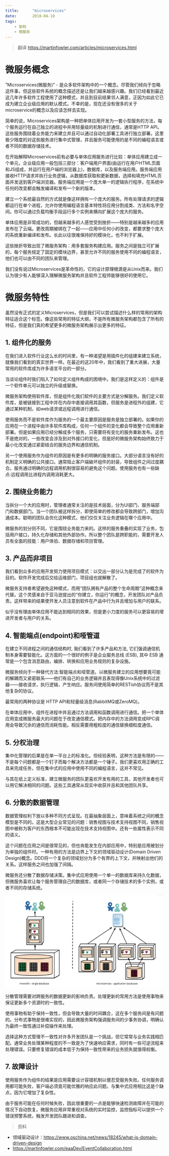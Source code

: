 ```yaml
---
title:      "microservices"
date:       2018-04-10
tags:
    - 架构
    - 微服务
---
```


> 翻译 https://martinfowler.com/articles/microservices.html

# 微服务概念

”Microservices(微服务)“ - 是众多软件架构中的一个概念。尽管我们倾向于忽略这件事，但这些软件系统的概念描述还是让我们越来越感兴趣。我们已经看到最近这几年许多软件工程使用了这种模式，并且到目前结果邻人满意，正因为如此它已成为建立企业级应用的默认模式。不幸的是，现在还没有很多的关于microservice的概念以及应该怎样去实现。

简单的说，Microservices架构是一种把单体应用开发为一套小型服务的方法，每个服务运行在自己独立的进程中并用轻量级的机制进行通信，通常是HTTP API。这些服务围绕着业务能力来建立并且可以通过自动化部署工具进行独立部署。这里极少限度的对这些服务进行集中式管理，并且服务可能使用的是不同的编程语言或者不同的数据存储技术。

在开始解释Microservices前有必要与单体应用服务进行比较：单体应用建立成一个单元，企业级应用一般包括三部分：客户端用户界面(由运行在用户HTML页面和JS组成，并运行在用户端的浏览器上)，数据库，以及服务端应用。服务端应用接收HTTP请求并执行业务逻辑，从数据库获取和更新数据，选择和填充HTML页面并发送到客户端浏览器。服务端应用是一个庞大单一的逻辑执行程序，在系统中任何的改变都会触发编译和发布一个新的版本。

建立一个系统最自然的方式就是像这样拥有一个庞大的服务。所有处理请求的逻辑都运行在单个进程，允许你使用编程语言基本特性将应用分割成类、方法和名字空间。你可以通过负载均衡手段运行多个实例来横向扩展这个庞大的服务。

单体应用是非常成功的，但越来越多的人感觉受到挫折——特别是越来越多的应用发布在了云端。更改周期被绑在了一起——应用中任何小的改变，都要求整个庞大的系统重新编译和发布。长此以往很难保持好的模块化，也不利于扩展。

这些挫折导致出现了微服务架构：用多套服务构建应用。服务之间是独立可扩展的，每个服务规定了固定的模块边界，甚至允许不同的服务使用不同的编程语言，他们也可以由不同的团队来管理。

我们没有说过Microservices是革命性的，它的设计原理根源是从Unix而来。我们认为很少有人能够深入理解微服务架构并且软件工程师能够很好的使用它。

# 微服务特性

虽然没有正式的定义Microservices，但是我们可以尝试描述什么样的常用的架构特征适合这个标签。像这些常用的特征大纲，不是所有微服务架构都包含了所有的特征，但是我们真的希望更多的微服务架构展示出更多的特征。

## 1. 组件化的服务

在我们进入软件行业这么长的时间里，有一种渴望是用插件化的组建来建立系统，就像我们看到的真实世界一样。在最近的这20年中，我们看到了重大进展，大量常用的软件库成为许多语言平台的一部分。

当谈论组件时我们陷入了如何定义组件构成的困境中。我们是这样定义的：组件是一个软件单元可以独立的升级或替换。

微服务架构使用软件库，但是组件化我们软件的主要方式是分解服务。我们定义软件库，是被链接到工程中并在内存中直接调用其函数，但服务是进程外的组建，它通过某种机制，如web请求或远程调用进行通信。

使用服务而不是软件库作为服务的一个最主要原因是服务是独立部署的。如果你的应用在一个进程中由许多软件库构成，任何一个组件的变化都会导致整个应用重新部署。但是如果应用已经分解成多个服务，只需要将有变化的服务重新发布。这也不是绝对的，一些改变会涉及到对外接口的变化，但是好的微服务架构始终致力于最小化改变通过紧密结合的服务边界和通信机制。

另一个使用服务作为组件的原因是有更多的明确的服务接口。大部分语言没有好的机制定义明确的公共接口。通常阻止客户端破坏组件的封装，导致组件之间过度耦合。服务通过明确的远程调用机制很容易的避免这个问题。使用服务也有一些缺点:远程调用比进程内调用消耗更大。

## 2. 围绕业务能力

当拆分一个大的应用时，管理者通常关注的是技术层面，分为UI部门、服务端部门和数据部门。当一个团队被这样拆分，即使简单的修改都会导致跨部门，增加沟通成本。聪明的团队会优化这种模式，他们仅仅关注业务逻辑在哪个应用中。

微服务的划分则不同，它是围绕业务能力来的。这样的服务重叠的实现了业务，包括用户接口，持久化存储和其他外部协作。所以整个团队是跨职能的，需要开发人员有全面的技能：用户体验、数据存储和项目管理。

## 3. 产品而非项目

我们看到众多的应用开发努力使用项目模式：以交出一部分认为是完成了的软件为目的。软件开发完成后交给运维部门，项目组也就解散了。

微服务支持者希望避免这种模式，而用“团队拥有产品的整个生命周期”这种概念来代替。这个灵感来自于亚马逊提出的“你建立，你运行”的概念，开发团队对产品负责。这样带来的结果使开发人员注意到软件在产品中行为并且增加与用户的联系。

似乎没有理由单体应用不能达到相同的效果，但是更小力度的服务可以更容易的增进开发者与用户的关系。

## 4. 智能端点(endpoint)和哑管道

在建立不同进程之间的通信结构时, 我们看到了许多产品和方法, 它们强调通信机制本身需要智能化。这方面的一个很好的例子是企业服务总线 (ESB), 其中 ESB 通常是一个包含消息路由，编排、转换和应用业务规则的复杂设施。

微服务倾向于一种替代方法:智能端点和哑管道。以微服务建立的应用想要竟可能的解耦而又紧密联系——他们有自己的业务逻辑并且表现得像Unix系统中的过滤器——接收请求，执行逻辑，产生响应。服务间使用简单的RESTish协议而不是其他复杂的协议。

最常用的两种协议是 HTTP API和轻量级消息(RabbitMQ或ZeroMQ)。

在单体应用中，组件在进程中并且通过方法调用和函数调用进行通信。把一个单体应用变成微服务最大的问题在于改变通信模式。把内存中的方法调用变成RPC调用会导致冗余的通信而消耗性能。相反需要用粗粒度的通信替换细粒度通信。

## 5. 分权治理

集中化管理的后果是在单一平台上的标准化。但经验表明，这种方法是有限的——不是每个问题都是一个钉子而每个解决方法都是一个锤子。我们更喜欢用正确的工具来完成任务，但在集中式的应用中使用不同的编程语言，这并不常见。

与其在纸上定义标准，建立微服务的团队更喜欢开发有用的工具，其他开发者也可以用它解决相同的问题。这些工具通常从现实中收获并且和其他团队共享。

## 6. 分散的数据管理

数据管理权利下放以多种不同方式呈现。在最抽象层面上，意味着系统之间的概念模型是不同的。这是大型企业常见的问题：销售视图与技术支持视图不同，销售视图中被称为客户的东西根本不可能出现在技术支持视图中。还有一些属性表示不同的语义。

这个问题在应用之间是很常见的，但也肯能发生在内部应用中，特别是应用被划分为单独的组件时。一种有用的方法是边界上下文的领域驱动设计(Domain Driven Design)概念。DDD将一个复杂的领域划分为多个有界的上下文，并映射出他们的关系。这样服务之间也加强了间隔。

微服务还分散了数据存储决策。集中式应用使用一个单一的数据库来持久化数据，但微服务喜欢让每个服务管理自己的数据库，或者同一个存储技术的多个实例，或者不同的存储系统。

![Figure: overview](microservice-overview/microservice-1.png)

分散管理需要对跨服务的数据更新的影响负责。处理更新的常用方法是使用事物来保证更新多个资源时的一致性。

使用事物有助于保持一致性，但会导致大量的时间耦合，这在多个服务间是有问题的。分布式事物是很难实现的，因此微服务架构强调服务间的少事务协调，明确认为最终一致性通过补偿操作来处理。

选择这种方式管理不一致性对许多开发团队是一个挑战，但它常常与业务实践相匹配。通常业务处理某种程度的不一致是为了快速响应需求，同时有一些可逆流程来处理错误。只要修复错误的成本低于为保持一致性带来的业务损失就值得权衡。

## 7. 故障设计

使用服务作为组件的结果是应用需要设计容错机制以便忍受服务失败。任何服务调用都可能失败，客户端必须竟可能优雅的响应此问题。与集中式应用相比这是个缺点，因为它增加了复杂性。

由于服务可能在任何时候失败，因此很重要的一点是能够快速检测故障并在可能的情况下自动恢复。微服务应用非常重视对系统的实时监控，监控指标可以提供一个错误预警系统，触发开发团队跟进和调查。


> 资料
- 领域驱动设计：https://www.oschina.net/news/18245/what-is-domain-driven-design
- https://martinfowler.com/eaaDev/EventCollaboration.html